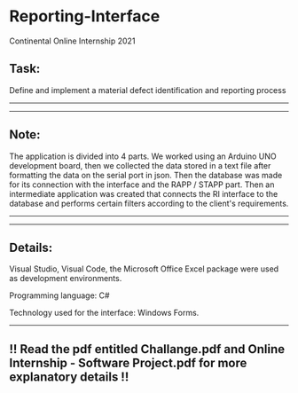 # Reporting-Interface
Continental Online Internship 2021


Task:
----------------------------------------
Define and implement a material defect identification and reporting process

-----------------------------------------------------------------------------------
-----------------------------------------------------------------------------------

Note:
------------------------------------------
The application is divided into 4 parts. We worked using an Arduino UNO development board, then we collected the data stored in a text file after formatting the data on the serial port in json. Then the database was made for its connection with the interface and the RAPP / STAPP part. Then an intermediate application was created that connects the RI interface to the database and performs certain filters according to the client's requirements.

-------------------------------------------------------------------------------------
-------------------------------------------------------------------------------------

Details:
------------------------------------------

Visual Studio, Visual Code, the Microsoft Office Excel package were used as development environments.

Programming language: C#

Technology used for the interface: Windows Forms.

---------------------------------------------------------
!! Read the pdf entitled Challange.pdf and Online Internship - Software Project.pdf for more explanatory details !!
----------------------------------------------------------
